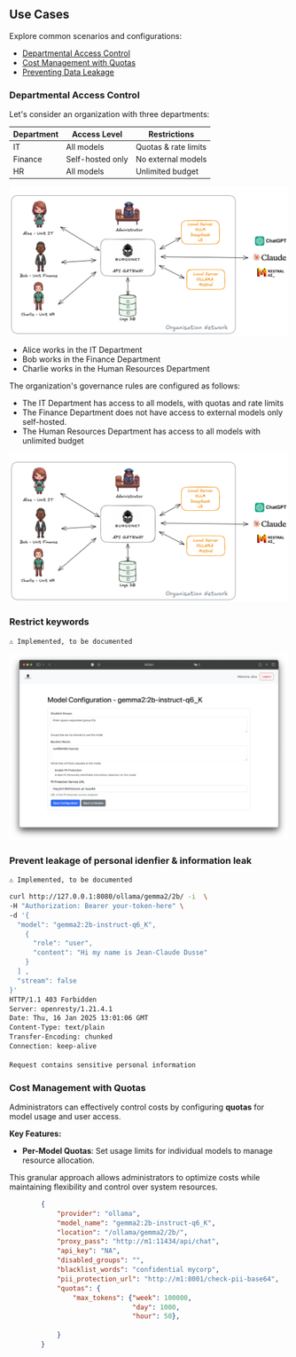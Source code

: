 
## Use Cases
Explore common scenarios and configurations:

- [Departmental Access Control](#departmental-access-control)
- [Cost Management with Quotas](#cost-management)
- [Preventing Data Leakage](#data-leakage-prevention)

### Departmental Access Control
Let's consider an organization with three departments:

| Department | Access Level | Restrictions |
|------------|--------------|--------------|
| IT         | All models   | Quotas & rate limits |
| Finance    | Self-hosted only | No external models |
| HR         | All models   | Unlimited budget |

![overview](images/overview.png)



- Alice works in the IT Department
- Bob works in the Finance Department
- Charlie works in the Human Resources Department

The organization's governance rules are configured as follows:

- The IT Department has access to all models, with quotas and rate limits
- The Finance Department does not have access to external models only self-hosted.
- The Human Resources Department has access to all models with unlimited budget


![overview](images/overview.png)

### Restrict keywords

	⚠️ Implemented, to be documented 

![image-20250116135914752](img/screenshots/image-20250116135914752.png)


### Prevent leakage of personal idenfier & information leak

	⚠️ Implemented, to be documented 


```bash
curl http://127.0.0.1:8080/ollama/gemma2/2b/ -i  \
-H "Authorization: Bearer your-token-here" \
-d '{
  "model": "gemma2:2b-instruct-q6_K",                                                                                                                        "messages": [
    {
      "role": "user",
      "content": "Hi my name is Jean-Claude Dusse"
    }
  ] ,
  "stream": false
}'
HTTP/1.1 403 Forbidden
Server: openresty/1.21.4.1
Date: Thu, 16 Jan 2025 13:01:06 GMT
Content-Type: text/plain
Transfer-Encoding: chunked
Connection: keep-alive

Request contains sensitive personal information
```

### Cost Management with Quotas

Administrators can effectively control costs by configuring **quotas** for model usage and user access.

**Key Features:**

- **Per-Model Quotas**: Set usage limits for individual models to manage resource allocation.

This granular approach allows administrators to optimize costs while maintaining flexibility and control over system resources.



```json
        {
            "provider": "ollama",
            "model_name": "gemma2:2b-instruct-q6_K",
            "location": "/ollama/gemma2/2b/",
            "proxy_pass": "http://m1:11434/api/chat",
            "api_key": "NA",
            "disabled_groups": "",
            "blacklist_words": "confidential mycorp",
            "pii_protection_url": "http://m1:8001/check-pii-base64",
            "quotas": {
                "max_tokens": {"week": 100000,
                               "day": 1000,
                               "hour": 50},
        
            }
        }
```



